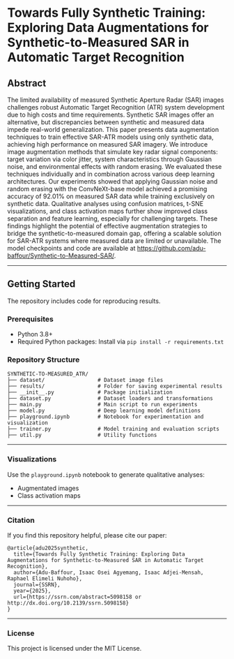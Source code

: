 # Towards Fully Synthetic Training: Exploring Data Augmentations for Synthetic-to-Measured SAR in Automatic Target Recognition

## Abstract

The limited availability of measured Synthetic Aperture Radar (SAR) images challenges robust Automatic Target Recognition (ATR) system development due to high costs and time requirements. Synthetic SAR images offer an alternative, but discrepancies between synthetic and measured data impede real-world generalization. This paper presents data augmentation techniques to train effective SAR-ATR models using only synthetic data, achieving high performance on measured SAR imagery. We introduce image augmentation methods that simulate key radar signal components: target variation via color jitter, system characteristics through Gaussian noise, and environmental effects with random erasing. We evaluated these techniques individually and in combination across various deep learning architectures. Our experiments showed that applying Gaussian noise and random erasing with the ConvNeXt-base model achieved a promising accuracy of 92.01% on measured SAR data while training exclusively on synthetic data. Qualitative analyses using confusion matrices, t-SNE visualizations, and class activation maps further show improved class separation and feature learning, especially for challenging targets. These findings highlight the potential of effective augmentation strategies to bridge the synthetic-to-measured domain gap, offering a scalable solution for SAR-ATR systems where measured data are limited or unavailable. The model checkpoints and code are available at https://github.com/adu-baffour/Synthetic-to-Measured-SAR/.

---

## Getting Started
The repository includes code for reproducing results.  

### Prerequisites
- Python 3.8+
- Required Python packages: Install via `pip install -r requirements.txt`

### Repository Structure
```plaintext
SYNTHETIC-TO-MEASURED_ATR/
├── dataset/                 # Dataset image files
├── results/                 # Folder for saving experimental results
├── __init__.py              # Package initialization
├── dataset.py               # Dataset loaders and transformations
├── main.py                  # Main script to run experiments
├── model.py                 # Deep learning model definitions
├── playground.ipynb         # Notebook for experimentation and visualization
├── trainer.py               # Model training and evaluation scripts
├── util.py                  # Utility functions
```
---
### Visualizations
Use the `playground.ipynb` notebook to generate qualitative analyses:
- Augmentated images
- Class activation maps
---
### Citation
If you find this repository helpful, please cite our paper:
```plaintext
@article{adu2025synthetic,
  title={Towards Fully Synthetic Training: Exploring Data Augmentations for Synthetic-to-Measured SAR in Automatic Target Recognition},
  author={Adu-Baffour, Isaac Osei Agyemang, Isaac Adjei-Mensah, Raphael Elimeli Nuhoho},
  journal={SSRN},
  year={2025},
  url={https://ssrn.com/abstract=5098158 or http://dx.doi.org/10.2139/ssrn.5098158}
}
```
---
### License
This project is licensed under the MIT License.
